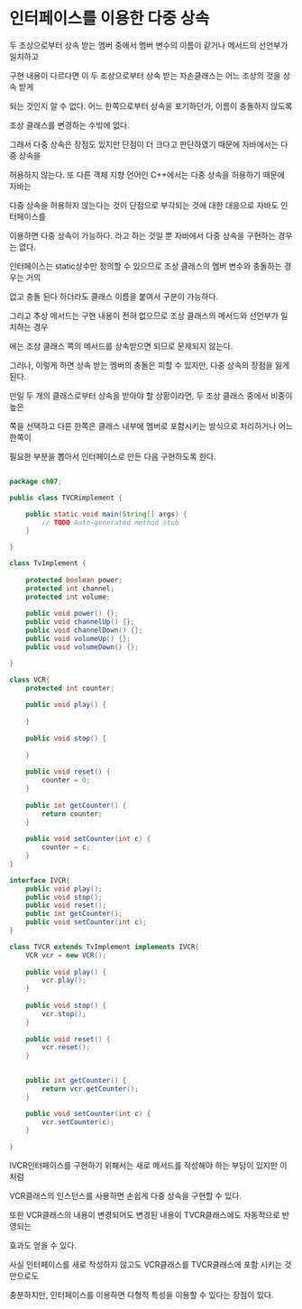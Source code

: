 # 인터페이스를 이용한 다중 상속

두 조상으로부터 상속 받는 멤버 중에서 멤버 변수의 이름이 같거나 메서드의 선언부가 일치하고

구현 내용이 다르다면 이 두 조상으로부터 상속 받는 자손클래스는 어느 조상의 것을 상속 받게

되는 것인지 알 수 없다. 어느 한쪽으로부터 상속을 포기하던가, 이름이 충돌하지 않도록

조상 클래스를 변경하는 수밖에 없다.

그래서 다중 상속은 장점도 있지만 단점이 더 크다고 판단하였기 때문에 자바에서는 다중 상속을

허용하지 않는다. 또 다른 객체 지향 언어인 C++에서는 다중 상속을 허용하기 때문에 자바는

다중 상속을 허용하지 않는다는 것이 단점으로 부각되는 것에 대한 대응으로 자바도 인터페이스를

이용하면 다중 상속이 가능하다. 라고 하는 것일 뿐 자바에서 다중 상속을 구현하는 경우는 없다.

인터페이스는 static상수만 정의할 수 있으므로 조상 클래스의 멤버 변수와 충돌하는 경우는 거의

없고 충돌 된다 하더라도 클래스 이름을 붙여서 구분이 가능하다.

그리고 추상 메서드는 구현 내용이 전혀 없으므로 조상 클래스의 메서드와 선언부가 일치하는 경우

에는 조상 클래스 쪽의 메서드를 상속받으면 되므로 문제되지 않는다.

그러나, 이렇게 하면 상속 받는 멤버의 충돌은 피할 수 있지만, 다중 상속의 장점을 잃게 된다.

만일 두 개의 클래스로부터 상속을 받아야 할 상황이라면, 두 조상 클래스 중에서 비중이 높은

쪽을 선택하고 다른 한쪽은 클래스 내부에 멤버로 포함시키는 방식으로 처리하거나 어느 한쪽이

필요한 부분을 뽑아서 인터페이스로 만든 다음 구현하도록 한다.


```java

package ch07;

public class TVCRimplement {

	public static void main(String[] args) {
		// TODO Auto-generated method stub
	}

}

class TvImplement {
	
	protected boolean power;
	protected int channel;
	protected int volume;
	
	public void power() {};
	public void channelUp() {};
	public void channelDown() {};
	public void volumeUp() {};
	public void volumeDown() {};

}

class VCR{
	protected int counter;
	
	public void play() {
		
	}
	
	public void stop() {
		
	}
	
	public void reset() {
		counter = 0;
	}
	
	public int getCounter() {
		return counter;
	}
	
	public void setCounter(int c) {
		counter = c;
	}
}

interface IVCR{
	public void play();
	public void stop();
	public void reset();
	public int getCounter();
	public void setCounter(int c);
}

class TVCR extends TvImplement implements IVCR{
	VCR vcr = new VCR();
	
	public void play() {
		vcr.play();
	}
	
	public void stop() {
		vcr.stop();
	}
	
	public void reset() {
		vcr.reset();
	}

	
	public int getCounter() {
		return vcr.getCounter();
	}

	public void setCounter(int c) {
		vcr.setCounter(c);
	}
	
}

```


IVCR인터페이스를 구현하기 위해서는 새로 메서드를 작성해야 하는 부담이 있지만 이처럼

VCR클래스의 인스턴스를 사용하면 손쉽게 다중 상속을 구현할 수 있다.

또한 VCR클래스의 내용이 변경되어도 변경된 내용이 TVCR클래스에도 자동적으로 반영되는

효과도 얻을 수 있다.

사실 인터페이스를 새로 작성하지 않고도 VCR클래스를 TVCR클래스에 포함 시키는 것 만으로도

충분하지만, 인터페이스를 이용하면 다형적 특성을 이용할 수 있다는 장점이 있다.



















